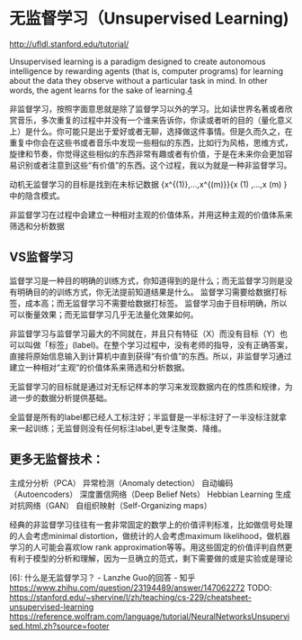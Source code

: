 

<!--
 * @version:
 * @Author:  StevenJokess https://github.com/StevenJokess
 * @Date: 2020-10-05 22:06:11
 * @LastEditors:  StevenJokess https://github.com/StevenJokess
 * @LastEditTime: 2020-12-27 17:08:43
 * @Description:
 * @TODO::
 * @Reference:
-->

# 无监督学习（Unsupervised Learning)


http://ufldl.stanford.edu/tutorial/

Unsupervised learning is a paradigm designed to create autonomous intelligence by rewarding agents (that is, computer programs) for learning about the data they observe without a particular task in mind. In other words, the agent learns for the sake of learning.[4]

非监督学习，按照字面意思就是除了监督学习以外的学习。比如读世界名著或者欣赏音乐，多次重复的过程中并没有一个谁来告诉你，你读或者听的目的（量化意义上）是什么。你可能只是出于爱好或者无聊，选择做这件事情。但是久而久之，在重复中你会在这些书或者音乐中发现一些相似的东西，比如行为风格，思维方式，旋律和节奏，你觉得这些相似的东西非常有趣或者有价值，于是在未来你会更加容易识别或者注意到这些“有价值”的东西。这个过程，我以为就是一种非监督学习。

动机无监督学习的目标是找到在未标记数据 \{x^{(1)},...,x^{(m)}\}{x
(1)
 ,...,x
(m)
 } 中的隐含模式。

非监督学习在过程中会建立一种相对主观的价值体系，并用这种主观的价值体系来筛选和分析数据


## VS监督学习

监督学习是一种目的明确的训练方式，你知道得到的是什么；而无监督学习则是没有明确目的的训练方式，你无法提前知道结果是什么。
监督学习需要给数据打标签，成本高；而无监督学习不需要给数据打标签。
监督学习由于目标明确，所以可以衡量效果；而无监督学习几乎无法量化效果如何。

非监督学习与监督学习最大的不同就在，并且只有特征（X）而没有目标（Y）也可以叫做「标签」(label)。在整个学习过程中，没有老师的指导，没有正确答案，直接将原始信息输入到计算机中直到获得“有价值”的东西。所以，非监督学习通过建立一种相对“主观”的价值体系来筛选和分析数据。

无监督学习的目标就是通过对无标记样本的学习来发现数据内在的性质和规律，为进一步的数据分析提供基础。

全监督是所有的label都已经人工标注好；半监督是一半标注好了一半没标注就拿来一起训练；无监督则没有任何标注label,更专注聚类、降维。
## 更多无监督技术：

主成分分析（PCA）
异常检测（Anomaly detection）
自动编码（Autoencoders）
深度置信网络（Deep Belief Nets）
Hebbian Learning
生成对抗网络（GAN）
自组织映射（Self-Organizing maps）

经典的非监督学习往往有一套非常固定的数学上的价值评判标准，比如做信号处理的人会考虑minimal distortion，做统计的人会考虑maximum likelihood，做机器学习的人可能会喜欢low rank approximation等等。用这些固定的价值评判自然更有利于模型的分析和理解，因为一旦确立的范式，剩下需要做的或是实验或是理论

[2]: https://easyai.tech/ai-definition/unsupervised-learning/
[3]: https://easyai.tech/blog/unsupervised-learning-with-python/
[4]: https://deepmind.com/blog/article/unsupervised-learning
[5]: https://www.zhihu.com/question/23194489
[6]: 什么是无监督学习？ - Lanzhe Guo的回答 - 知乎 https://www.zhihu.com/question/23194489/answer/147062272
TODO:
https://stanford.edu/~shervine/l/zh/teaching/cs-229/cheatsheet-unsupervised-learning
https://reference.wolfram.com/language/tutorial/NeuralNetworksUnsupervised.html.zh?source=footer
